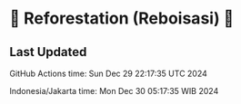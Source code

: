 
# 🌳 Reforestation (Reboisasi) 🌲

## Last Updated

GitHub Actions time: Sun Dec 29 22:17:35 UTC 2024

Indonesia/Jakarta time: Mon Dec 30 05:17:35 WIB 2024
